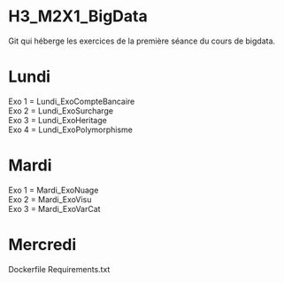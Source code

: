# H3_M2X1_BigData
Git qui héberge les exercices de la première séance du cours de bigdata.

# Lundi
Exo 1 = Lundi_ExoCompteBancaire <br/>
Exo 2 = Lundi_ExoSurcharge <br/>
Exo 3 = Lundi_ExoHeritage <br/>
Exo 4 = Lundi_ExoPolymorphisme <br/>

# Mardi
Exo 1 = Mardi_ExoNuage <br/>
Exo 2 = Mardi_ExoVisu <br/>
Exo 3 = Mardi_ExoVarCat <br/>

# Mercredi
Dockerfile
Requirements.txt
